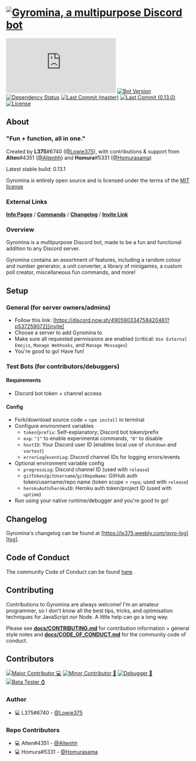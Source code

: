 # ​ [![Gyromina, a multipurpose Discord bot][gyro-banner]][info]

[![Discord.js Version][djs-img]][djs-link]
[![Bot Version][version-img]](package.json)
[![Dependency Status][dependency-img]][dependency-link]
[![Last Commit (master)][master-commit-img]][master-commit-img]
[![Last Commit (0.13.0)][beta-commit-img]][beta-commit-img]
[![License][license-img]](LICENSE)

## About

### "Fun + function, all in one."

Created by **L375**#6740 \([@Lowie375](https://www.github.com/Lowie375)\), with contributions & support from **Alten**#4351 \([@Altenhh](https://www.github.com/Altenhh)\) and **Homura**#5331 \([@Homurasama](https://www.github.com/Homurasama)\)

Latest stable build: 0.13.1

Gyromina is entirely open source and is licensed under the terms of the [MIT license](LICENSE)

### External Links

**[Info Pages][info]** / **[Commands][commands]** / **[Changelog][log]** / **[Invite Link][invite]**

### Overview

Gyromina is a multipurpose Discord bot, made to be a fun and functional addition to any Discord server.

Gyromina contains an assortment of features, including a random colour and number generator, a unit converter, a library of minigames, a custom poll creator, miscellaneous fun commands, and more!

## Setup

### General (for server owners/admins)

* Follow this link: [https://discord.now.sh/490590334758420481?p537259072][invite]
* Choose a server to add Gyromina to
* Make sure all requested permissions are enabled (critical: `Use External Emojis`, `Manage Webhooks`, and `Manage Messages`)
* You're good to go! Have fun!

### Test Bots (for contributors/debuggers)

#### Requirements

* Discord bot token + channel access

#### Config

* Fork/download source code + `npm install` in terminal
* Configure environment variables
  * `token`/`prefix`: Self-explanatory; Discord bot token/prefix
  * `exp`: `"1"` to enable experimental commands, `"0"` to disable
  * `hostID`: Your Discord user ID (enables local use of `shutdown` and `vartest`)
  * `errorLog`/`eventLog`: Discord channel IDs for logging errors/events
* Optional environment variable config
  * `progressLog`: Discord channel ID (used with `release`)
  * `gitToken`/`gitUsername`/`gitRepoName`: GitHub auth token/username/repo name (token scope = `repo`; used with `release`)
  * `herokuAuth`/`herokuID`: Heroku auth token/project ID (used with `uptime`)
* Run using your native runtime/debugger and you're good to go!

## Changelog

Gyromina's changelog can be found at [https://lx375.weebly.com/gyro-log][log].

## Code of Conduct

The community Code of Conduct can be found [here](docs/CODE_OF_CONDUCT.md).

## Contributing

Contributions to Gyromina are always welcome! I'm an amateur programmer, so I don't know all the best tips, tricks, and optimisation techniques for JavaScript nor Node. A little help can go a long way.

Please see [**docs/CONTRIBUTING.md**](docs/CONTRIBUTING.md) for contribution information + general style notes and [**docs/CODE_OF_CONDUCT.md**](docs/CODE_OF_CONDUCT.md) for the community code of conduct.

## Contributors

[![Major Contributor 💻][maj-contrib-label]][maj-contrib-label]
[![Minor Contributor 💾][min-contrib-label]][min-contrib-label]
[![Debugger 🦟][debugger-label]][debugger-label]
[![Beta Tester ⌚][tester-label]][tester-label]

### Author

* 💻 L375#6740 - [@Lowie375](https://www.github.com/Lowie375)

### Repo Contributors

* 💻 Alten#4351 - [@Altenhh](https://www.github.com/Altenhh)
* 💻 Homura#5331 - [@Homurasama](https://www.github.com/Homurasama)

<!-- ### Helpers -->

<!-- Links -->
[commands]: https://lx375.weebly.com/gyro-commands
[gyro-banner]: https://cdn.discordapp.com/attachments/429364141355171840/703428268501762119/GyrominaPlasmaBanner.png
[info]: https://lx375.weebly.com/gyromina
[invite]: https://discord.now.sh/490590334758420481?p537259072
[log]: https://lx375.weebly.com/gyro-log

[djs-link]: https://discord.js.org
[dependency-link]: https://david-dm.org/Lowie375/Gyromina
[contributors-link]: https://github.com/Lowie375/Gyromina/graphs/contributors

<!-- Labels -->
[djs-img]: https://img.shields.io/github/package-json/dependency-version/Lowie375/Gyromina/discord.js
[version-img]: https://img.shields.io/github/package-json/v/Lowie375/Gyromina
[dependency-img]: https://david-dm.org/Lowie375/Gyromina.svg
[master-commit-img]: https://img.shields.io/github/last-commit/Lowie375/Gyromina?label=last%20commit%20%28master%29
[beta-commit-img]: https://img.shields.io/github/last-commit/Lowie375/Gyromina/0.13.0?label=last%20commit%20%280.13.0%29
[license-img]: https://img.shields.io/github/license/Lowie375/Gyromina

[maj-contrib-label]: https://img.shields.io/badge/major%20contributor-%F0%9F%92%BB-7effaf
[min-contrib-label]: https://img.shields.io/badge/minor%20contributor-%F0%9F%92%BE-7effaf
[debugger-label]: https://img.shields.io/badge/debugger-%F0%9F%A6%9F-7effaf
[tester-label]: https://img.shields.io/badge/beta%20tester-%E2%8C%9A-7effaf
